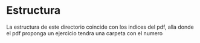 # Estructura

La estructura de este directorio coincide con los indices del pdf, alla donde el pdf proponga un ejercicio tendra una carpeta con el numero
